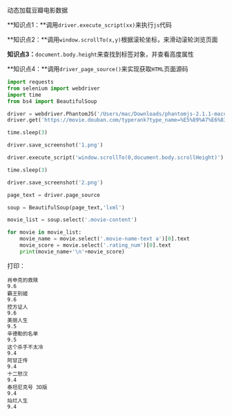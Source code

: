 动态加载豆瓣电影数据

**知识点1：**调用`driver.execute_script(xx)`来执行`js`代码

**知识点2：**调用`window.scrollTo(x,y)`根据滚轮坐标，来滑动滚轮浏览页面

**知识点3：**`document.body.height`来查找到标签对象，并查看高度属性

**知识点4：**调用`driver_page_source()`来实现获取`HTML`页面源码

```python
import requests
from selenium import webdriver
import time
from bs4 import BeautifulSoup

driver = webdriver.PhantomJS('/Users/mac/Downloads/phantomjs-2.1.1-macosx/bin/phantomjs')
driver.get('https://movie.douban.com/typerank?type_name=%E5%89%A7%E6%83%85&type=11&interval_id=100:90&action=')

time.sleep(3)

driver.save_screenshot('1.png')

driver.execute_script('window.scrollTo(0,document.body.scrollHeight)')

time.sleep(3)

driver.save_screenshot('2.png')

page_text = driver.page_source

soup = BeautifulSoup(page_text,'lxml')

movie_list = soup.select('.movie-content')

for movie in movie_list:
    movie_name = movie.select('.movie-name-text a')[0].text
    movie_score = movie.select('.rating_num')[0].text
    print(movie_name+'\n'+movie_score)
```



打印：

```
肖申克的救赎
9.6
霸王别姬
9.6
控方证人
9.6
美丽人生
9.5
辛德勒的名单
9.5
这个杀手不太冷
9.4
阿甘正传
9.4
十二怒汉
9.4
泰坦尼克号 3D版
9.4
灿烂人生
9.4
```

